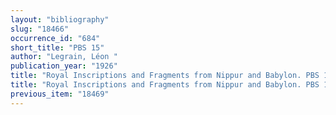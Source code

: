 ```yaml
---
layout: "bibliography"
slug: "18466"
occurrence_id: "684"
short_title: "PBS 15"
author: "Legrain, Léon "
publication_year: "1926"
title: "Royal Inscriptions and Fragments from Nippur and Babylon. PBS 15 (Philadelphia)."
title: "Royal Inscriptions and Fragments from Nippur and Babylon. PBS 15 (Philadelphia)."
previous_item: "18469"
---
```

